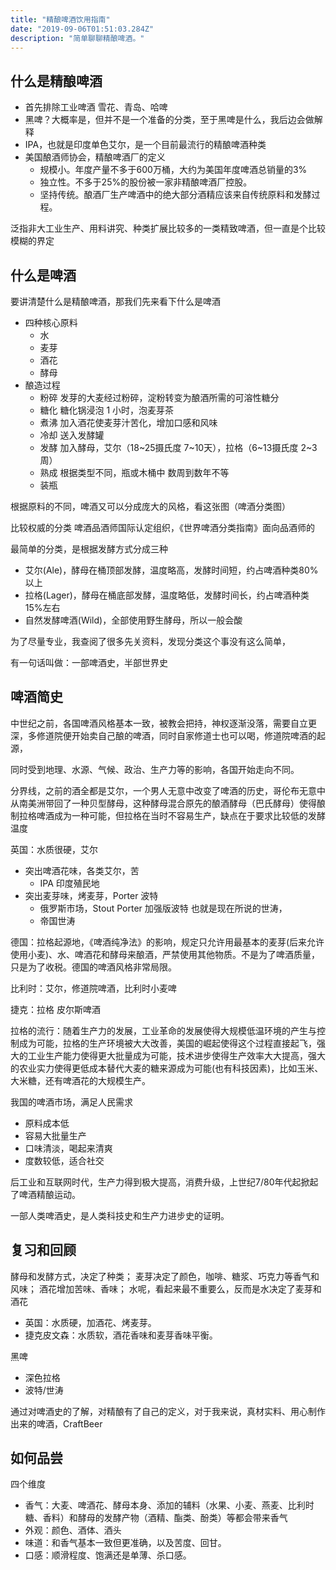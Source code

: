 ```yaml
---
title: "精酿啤酒饮用指南"
date: "2019-09-06T01:51:03.284Z"
description: "简单聊聊精酿啤酒。"
---
```


## 什么是精酿啤酒
- 首先排除工业啤酒 雪花、青岛、哈啤
- 黑啤？大概率是，但并不是一个准备的分类，至于黑啤是什么，我后边会做解释
- IPA，也就是印度单色艾尔，是一个目前最流行的精酿啤酒种类
- 美国酿酒师协会，精酿啤酒厂的定义
    - 规模小。年度产量不多于600万桶，大约为美国年度啤酒总销量的3%
    - 独立性。不多于25%的股份被一家非精酿啤酒厂控股。
    - 坚持传统。酿酒厂生产啤酒中的绝大部分酒精应该来自传统原料和发酵过程。

泛指非大工业生产、用料讲究、种类扩展比较多的一类精致啤酒，但一直是个比较模糊的界定

## 什么是啤酒

要讲清楚什么是精酿啤酒，那我们先来看下什么是啤酒

- 四种核心原料
    - 水
    - 麦芽
    - 酒花
    - 酵母
- 酿造过程
    - 粉碎 发芽的大麦经过粉碎，淀粉转变为酿酒所需的可溶性糖分
    - 糖化 糖化锅浸泡 1 小时，泡麦芽茶
    - 煮沸 加入酒花使麦芽汁苦化，增加口感和风味
    - 冷却 送入发酵罐
    - 发酵 加入酵母，艾尔（18~25摄氏度 7~10天），拉格（6~13摄氏度 2~3周）
    - 熟成 根据类型不同，瓶或木桶中 数周到数年不等
    - 装瓶

根据原料的不同，啤酒又可以分成庞大的风格，看这张图（啤酒分类图）

比较权威的分类 啤酒品酒师国际认定组织，《世界啤酒分类指南》面向品酒师的

最简单的分类，是根据发酵方式分成三种
- 艾尔(Ale)，酵母在桶顶部发酵，温度略高，发酵时间短，约占啤酒种类80%以上
- 拉格(Lager)，酵母在桶底部发酵，温度略低，发酵时间长，约占啤酒种类15%左右
- 自然发酵啤酒(Wild)，全部使用野生酵母，所以一般会酸

为了尽量专业，我查阅了很多先关资料，发现分类这个事没有这么简单，

有一句话叫做：一部啤酒史，半部世界史

## 啤酒简史

中世纪之前，各国啤酒风格基本一致，被教会把持，神权逐渐没落，需要自立更深，多修道院便开始卖自己酿的啤酒，同时自家修道士也可以喝，修道院啤酒的起源，

同时受到地理、水源、气候、政治、生产力等的影响，各国开始走向不同。

分界线，之前的酒全都是艾尔，一个男人无意中改变了啤酒的历史，哥伦布无意中从南美洲带回了一种贝型酵母，这种酵母混合原先的酿酒酵母（巴氏酵母）使得酿制拉格啤酒成为一种可能，但拉格在当时不容易生产，缺点在于要求比较低的发酵温度

英国：水质很硬，艾尔
- 突出啤酒花味，各类艾尔，苦
    - IPA 印度殖民地
- 突出麦芽味，烤麦芽，Porter 波特
    - 俄罗斯市场，Stout Porter 加强版波特 也就是现在所说的世涛，
    - 帝国世涛

德国：拉格起源地，《啤酒纯净法》的影响，规定只允许用最基本的麦芽(后来允许使用小麦)、水、啤酒花和酵母来酿酒，严禁使用其他物质。不是为了啤酒质量，只是为了收税。德国的啤酒风格非常局限。

比利时：艾尔，修道院啤酒，比利时小麦啤

捷克：拉格 皮尔斯啤酒

拉格的流行：随着生产力的发展，工业革命的发展使得大规模低温环境的产生与控制成为可能，拉格的生产环境被大大改善，美国的崛起使得这个过程直接起飞，强大的工业生产能力使得更大批量成为可能，技术进步使得生产效率大大提高，强大的农业实力使得更低成本替代大麦的糖来源成为可能(也有科技因素)，比如玉米、大米糖，还有啤酒花的大规模生产。

我国的啤酒市场，满足人民需求
- 原料成本低
- 容易大批量生产
- 口味清淡，喝起来清爽
- 度数较低，适合社交

后工业和互联网时代，生产力得到极大提高，消费升级，上世纪7/80年代起掀起了啤酒精酿运动。

一部人类啤酒史，是人类科技史和生产力进步史的证明。

## 复习和回顾
酵母和发酵方式，决定了种类；
麦芽决定了颜色，咖啡、糖浆、巧克力等香气和风味；
酒花增加苦味、香味；
水呢，看起来最不重要么，反而是水决定了麦芽和酒花
- 英国：水质硬，加酒花、烤麦芽。
- 捷克皮文森：水质软，酒花香味和麦芽香味平衡。

黑啤
- 深色拉格
- 波特/世涛


通过对啤酒史的了解，对精酿有了自己的定义，对于我来说，真材实料、用心制作出来的啤酒，CraftBeer

## 如何品尝
四个维度
- 香气：大麦、啤酒花、酵母本身、添加的辅料（水果、小麦、燕麦、比利时糖、香料）和酵母的发酵产物（酒精、酯类、酚类）等都会带来香气
- 外观：颜色、酒体、酒头
- 味道：和香气基本一致但更准确，以及苦度、回甘。
- 口感：顺滑程度、饱满还是单薄、杀口感。    